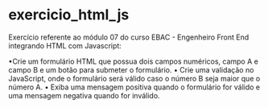 # exercicio_html_js

Exercício referente ao módulo 07 do curso EBAC - Engenheiro Front End integrando HTML com Javascript:

•Crie um formulário HTML que possua dois campos
numéricos, campo A e campo B e um botão para
submeter o formulário.
• Crie uma validação no JavaScript, onde o formulário
será válido caso o número B seja maior que o número
A.
• Exiba uma mensagem positiva quando o formulário for
válido e uma mensagem negativa quando for inválido.
